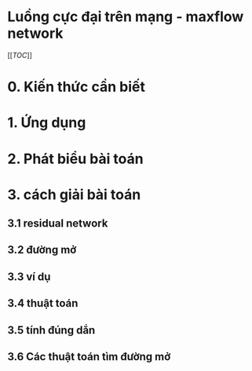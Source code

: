 # Luồng cực đại trên mạng - maxflow network

[[_TOC_]]

# 0. Kiến thức cần biết

# 1. Ứng dụng

# 2. Phát biểu bài toán

# 3. cách giải bài toán

## 3.1 residual network

## 3.2 đường mở

## 3.3 ví dụ

## 3.4 thuật toán

## 3.5 tính đúng dắn

## 3.6 Các thuật toán tìm đường mở